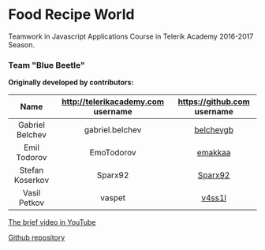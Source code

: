 # Food Recipe World 
Teamwork in Javascript Applications Course in Telerik Academy 2016-2017 Season.

### Team "Blue Beetle"

**Originally developed by contributors:**

|       Name        | http://telerikacademy.com username |              https://github.com username              |
|:-----------------:|:----------------------------------:|:-----------------------------------------------------:|
| Gabriel Belchev   |           gabriel.belchev          | [belchevgb](https://github.com/belchevgb)             |
| Emil Todorov      |           EmoTodorov               | [emakkaa](https://github.com/emakkaa)                 |
| Stefan Koserkov   |           Sparx92                  | [Sparx92](https://github.com/Sparx92)                 |
| Vasil Petkov      |           vaspet                   | [v4ss1l](https://github.com/nadejdanicolova)          |


[The brief video in YouTube](https://www.youtube.com/watch?v=sMq9Xs7U104&feature=youtu.be)

[Github repository](https://github.com/belchevgb/Food-Recipe-World)
